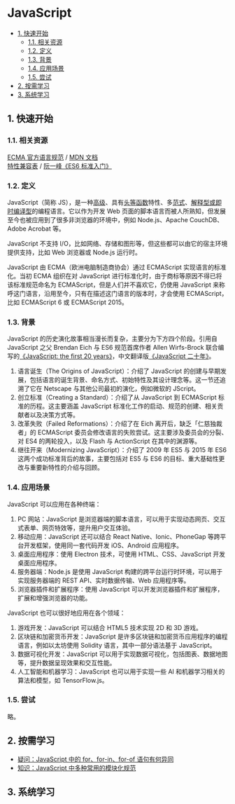 # JavaScript<!-- omit in toc -->

- [1. 快速开始](#1-快速开始)
  - [1.1. 相关资源](#11-相关资源)
  - [1.2. 定义](#12-定义)
  - [1.3. 背景](#13-背景)
  - [1.4. 应用场景](#14-应用场景)
  - [1.5. 尝试](#15-尝试)
- [2. 按需学习](#2-按需学习)
- [3. 系统学习](#3-系统学习)

## 1. 快速开始

### 1.1. 相关资源

[ECMA 官方语言规范](https://www.ecma-international.org/publications-and-standards/standards/ecma-262/) / [MDN 文档](https://developer.mozilla.org/zh-CN/docs/Web/JavaScript)  
[特性兼容表](https://kangax.github.io/compat-table) / [阮一峰《ES6 标准入门》](https://es6.ruanyifeng.com/)

### 1.2. 定义

JavaScript（简称 JS），是一种[高级](../../../glossary/高级语言与低级语言.md)、具有[头等函数](../../../glossary/头等函数.md)特性、多[范式](../../../glossary/编程范式.md)、[解释型或即时编译型](../../../glossary/解释型、编译型与即时编译型语言.md)的编程语言。它以作为开发 Web 页面的脚本语言而被人所熟知，但发展至今也被应用到了很多非浏览器的环境中，例如 Node.js、Apache CouchDB、Adobe Acrobat 等。

JavaScript 不支持 I/O，比如网络、存储和图形等，但这些都可以由它的宿主环境提供支持，比如 Web 浏览器或 Node.js 运行时。

JavaScript 由 ECMA（欧洲电脑制造商协会）通过 ECMAScript 实现语言的标准化。当初 ECMA 组织在对 JavaScript 进行标准化时，由于商标等原因不得已将该标准规范命名为 ECMAScript，但是人们并不喜欢它，仍使用 JavaScript 来称呼这门语言，沿用至今，只有在描述这门语言的版本时，才会使用 ECMAScript，比如 ECMAScript 6 或 ECMAScript 2015。

### 1.3. 背景

JavaScript 的历史演化故事相当漫长而复杂，主要分为下方四个阶段。引用自 JavaScript 之父 Brendan Eich 与 ES6 规范首席作者 Allen Wirfs-Brock 联合编写的[《JavaScript: the first 20 years》](https://dl.acm.org/doi/10.1145/3386327)，中文翻译版[《JavaScript 二十年》](https://cn.history.js.org/)。

1. 语言诞生（The Origins of JavaScript）：介绍了 JavaScript 的创建与早期发展，包括语言的诞生背景、命名方式、初始特性及其设计理念等。这一节还追溯了它在 Netscape 与其他公司最初的演化，例如微软的 JScript。
2. 创立标准（Creating a Standard）：介绍了从 JavaScript 到 ECMAScript 标准的历程。这主要涵盖 JavaScript 标准化工作的启动、规范的创建、相关贡献者以及决策方式等。
3. 改革失败（Failed Reformations）：介绍了在 Eich 离开后，缺乏「仁慈独裁者」的 ECMAScript 委员会修改语言的失败尝试。这主要涉及委员会的分裂、对 ES4 的两轮投入，以及 Flash 与 ActionScript 在其中的渊源等。
4. 继往开来（Modernizing JavaScript）：介绍了 2009 年 ES5 与 2015 年 ES6 这两个成功标准背后的故事，主要包括对 ES5 与 ES6 的目标、重大基础性更改与重要新特性的介绍与回顾。

### 1.4. 应用场景

JavaScript 可以应用在各种终端：

1. PC 网站：JavaScript 是浏览器端的脚本语言，可以用于实现动态网页、交互式表单、网页特效等，提升用户交互体验。
2. 移动应用：JavaScript 还可以结合 React Native、Ionic、PhoneGap 等跨平台开发框架，使用同一套代码开发 iOS、Android 应用程序。
3. 桌面应用程序：使用 Electron 技术，可使用 HTML、CSS、JavaScript 开发桌面应用程序。
4. 服务器端：Node.js 是使用 JavaScript 构建的跨平台运行时环境，可以用于实现服务器端的 REST API、实时数据传输、Web 应用程序等。
5. 浏览器插件和扩展程序：使用 JavaScript 可以开发浏览器插件和扩展程序，扩展和增强浏览器的功能。

JavaScript 也可以很好地应用在各个领域：

1. 游戏开发：JavaScript 可以结合 HTML5 技术实现 2D 和 3D 游戏。
2. 区块链和加密货币开发：JavaScript 是许多区块链和加密货币应用程序的编程语言，例如以太坊使用 Solidity 语言，其中一部分语法基于 JavaScript。
3. 数据可视化开发：JavaScript 可以用于实现数据可视化，包括图表、数据地图等，提升数据呈现效果和交互性能。
4. 人工智能和机器学习：JavaScript 也可以用于实现一些 AI 和机器学习相关的算法和模型，如 TensorFlow.js。

### 1.5. 尝试

略。

## 2. 按需学习

- [疑问：JavaScript 中的 for、for-in、for-of 语句有何异同](https://github.com/itabbot/learn-javascript/tree/main/on-demand/for-forin-forof)
- [知识：JavaScript 中多种常用的模块化规范](https://github.com/itabbot/learn-javascript/tree/main/on-demand/modular-specifications)

## 3. 系统学习
